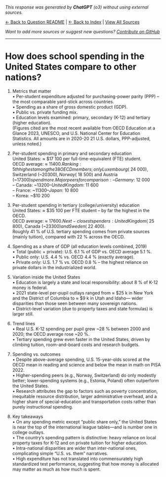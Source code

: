 <!-- 
Generated by: chatgpt
Model: o3
Prompt type: default
Generated at: 2025-06-13T09:40:43.108959
-->

*This response was generated by **ChatGPT** (o3) without using external sources.*

[← Back to Question README](README.md) | [← Back to Index](../README.md) | [View All Sources](../allsources.md)

*Want to add more sources or suggest new questions? [Contribute on GitHub](https://github.com/justinwest/SuggestedSources)*

---

# How does school spending in the United States compare to other nations?

1. Metrics that matter  
   • Per-student expenditure adjusted for purchasing-power parity (PPP) – the most comparable yard-stick across countries.  
   • Spending as a share of gross domestic product (GDP).  
   • Public vs. private funding mix.  
   • Education levels examined: primary, secondary (K-12) and tertiary (higher education).  
   (Figures cited are the most recent available from OECD Education at a Glance 2023, UNESCO, and U.S. National Center for Education Statistics. All amounts are in 2020-20 21 U.S. dollars, PPP-adjusted, unless noted.)

2. Per-student spending in primary and secondary education  
   United States: ≈ $17 100 per full-time-equivalent (FTE) student.  
   OECD average: ≈ $11 400.  
   Ranking: 5th highest among the 38 OECD members; only Luxembourg (~$24 000), Switzerland (~$20 300), Norway (~$18 500) and Austria (~$17 300) spend more.  
   Major peers for comparison:  
   – Germany: ~$12 000  
   – Canada: ~$13 200  
   – United Kingdom: ~$11 600  
   – France: ~$11 300  
   – Japan: ~$10 800  
   – Korea: ~$10 200  

3. Per-student spending in tertiary (college/university) education  
   United States: ≈ $35 100 per FTE student – by far the highest in the OECD.  
   OECD average: ≈ $17 600.  
   Next-closest spenders: United Kingdom (~$25 800), Canada (~$23 300) and Sweden (~$22 400).  
   Roughly 41 % of U.S. tertiary spending comes from private sources (mainly tuition), compared with 22 % across the OECD.

4. Spending as a share of GDP (all education levels combined, 2019)  
   • Total (public + private): U.S. 6.1 % of GDP vs. OECD average 5.1 %.  
   • Public only: U.S. 4.4 % vs. OECD 4.4 % (exactly average).  
   • Private only: U.S. 1.7 % vs. OECD 0.8 % – the highest reliance on private dollars in the industrialized world.

5. Variation inside the United States  
   • Education is largely a state and local responsibility: about 8 % of K-12 money is federal.  
   • 2021 state-level per-pupil outlays ranged from ≈ $25 k in New York and the District of Columbia to ≈ $9 k in Utah and Idaho— wider disparities than those seen between many sovereign nations.  
   • District-level variation (due to property taxes and state formulas) is larger still.

6. Trend lines  
   • Real U.S. K-12 spending per pupil grew ~28 % between 2000 and 2020; the OECD average rose ~20 %.  
   • Tertiary spending grew even faster in the United States, driven by climbing tuition, room-and-board costs and research budgets.

7. Spending vs. outcomes  
   • Despite above-average spending, U.S. 15-year-olds scored at the OECD mean in reading and science and below the mean in math on PISA 2022.  
   • Higher-spending peers (e.g., Norway, Switzerland) do only modestly better; lower-spending systems (e.g., Estonia, Poland) often outperform the United States.  
   • Research attributes the gap to factors such as poverty concentration, inequitable resource distribution, larger administrative overhead, and a higher share of special-education and transportation costs rather than purely instructional spending.

8. Key takeaways  
   • On any spending metric except “public share only,” the United States is near the top of the international league tables—and is number one in college outlays.  
   • The country’s spending pattern is distinctive: heavy reliance on local property taxes for K-12 and on private tuition for higher education.  
   • Intra-national disparities are wider than inter-national ones, complicating simple “U.S. vs. them” narratives.  
   • High expenditure has not translated into commensurately high standardized test performance, suggesting that how money is allocated may matter as much as how much is spent.